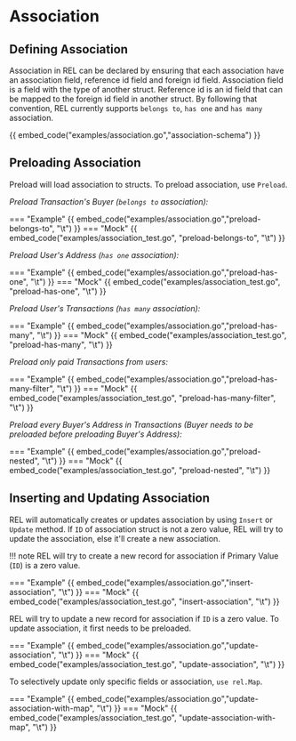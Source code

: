 # Association

## Defining Association

Association in REL can be declared by ensuring that each association have an association field, reference id field and foreign id field. Association field is a field with the type of another struct. Reference id is an id field that can be mapped to the foreign id field in another struct. By following that convention, REL currently supports `belongs to`, `has one` and `has many` association.

{{ embed_code("examples/association.go","association-schema") }}

## Preloading Association

Preload will load association to structs. To preload association, use `Preload`.

*Preload Transaction's Buyer (`belongs to` association):*

=== "Example"
    {{ embed_code("examples/association.go","preload-belongs-to", "\t") }}
=== "Mock"
    {{ embed_code("examples/association_test.go", "preload-belongs-to", "\t") }}

*Preload User's Address (`has one` association):*

=== "Example"
    {{ embed_code("examples/association.go","preload-has-one", "\t") }}
=== "Mock"
    {{ embed_code("examples/association_test.go", "preload-has-one", "\t") }}

*Preload User's Transactions (`has many` association):*

=== "Example"
    {{ embed_code("examples/association.go","preload-has-many", "\t") }}
=== "Mock"
    {{ embed_code("examples/association_test.go", "preload-has-many", "\t") }}

*Preload only paid Transactions from users:*

=== "Example"
    {{ embed_code("examples/association.go","preload-has-many-filter", "\t") }}
=== "Mock"
    {{ embed_code("examples/association_test.go", "preload-has-many-filter", "\t") }}

*Preload every Buyer's Address in Transactions (Buyer needs to be preloaded before preloading Buyer's Address):*

=== "Example"
    {{ embed_code("examples/association.go","preload-nested", "\t") }}
=== "Mock"
    {{ embed_code("examples/association_test.go", "preload-nested", "\t") }}

## Inserting and Updating Association

REL will automatically creates or updates association by using `Insert` or `Update` method. If `ID` of association struct is not a zero value, REL will try to update the association, else it'll create a new association.

!!! note REL will try to create a new record for association if Primary Value (`ID`) is a zero value.

=== "Example"
    {{ embed_code("examples/association.go","insert-association", "\t") }}
=== "Mock"
    {{ embed_code("examples/association_test.go", "insert-association", "\t") }}


REL will try to update a new record for association if `ID` is a zero value. To update association, it first needs to be preloaded.

=== "Example"
    {{ embed_code("examples/association.go","update-association", "\t") }}
=== "Mock"
    {{ embed_code("examples/association_test.go", "update-association", "\t") }}


To selectively update only specific fields or association, `use rel.Map`.

=== "Example"
    {{ embed_code("examples/association.go","update-association-with-map", "\t") }}
=== "Mock"
    {{ embed_code("examples/association_test.go", "update-association-with-map", "\t") }}
